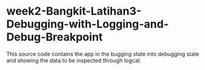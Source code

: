 # week2-Bangkit-Latihan3-Debugging-with-Logging-and-Debug-Breakpoint
This source code contains the app in the bugging state into debugging state and showing the data to be inspected through logcat.
